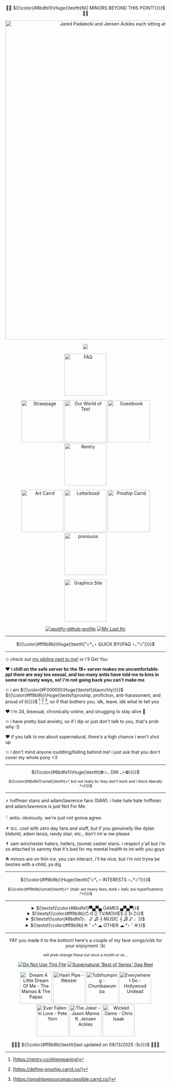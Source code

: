 <!--don't look at this it's a mess bc i'm too used to HTML and CSS </3-->
<p align="center">🌈🍖 ${{\color{#8bdfe1}\Huge{\texttt{NO MINORS BEYOND THIS POINT!}}}}$ 🍖🌈</p>

<div align="center">
  <a href="https://files.catbox.moe/3mqecu.jpg" target="_blank"><img width="1000" src="https://files.catbox.moe/ntpsn9.gif" alt="Jared Padalecki and Jensen Ackles each sitting at the end of the bed, Jared is rubbing Jensen's knee"></a>
</div> 

<!--psst, if you wanna use this, just copy paste this - ![](https://komarev.com/ghpvc/?username= YOUR USER e&color=ff63c1) - just replace "YOUR USER" with your username AND remove the spaces!  
you also need to have a blank line between the opening div and the counter :3c -->
<div align="center">

  ![](https://komarev.com/ghpvc/?username=MissSkunkye&color=ff9b9b)
</div>

<div align="center">
  <a href="https://rentry.co/skunkyfaq"><img width="132" src="https://files.catbox.moe/jtpifj.gif" alt="FAQ"></a>
  
  <a href="https://missskunkyver2.straw.page/" target="_blank"><img width="132" src="https://files.catbox.moe/j602wy.gif" alt="Strawpage"></a>
  <a href="https://ourworldoftext.com/missskunky" target="_blank"><img width="132" src="https://files.catbox.moe/6acbgf.gif" alt="Our World of Text"></a>
  <a href="https://users3.smartgb.com/g/g.php?a=s&amp;i=g36-36309-7f" target="_blank"><img width="132" src="https://files.catbox.moe/cfi3wz.gif" alt="Guestbook"></a>
  <a href="https://rentry.co/missskunky" target="_blank"><img width="132" src="https://files.catbox.moe/ak5liq.gif" alt="Rentry"></a>
 <br>
 <!-- replace below w <a href="https://missskunkyart.crd.co/" target="_blank"><img width="132" src="https://files.catbox.moe/t5g6zd.gif" alt="Art Carrd"></a> -->
  <a href="https://missskunkyart.crd.co/" target="_blank"><img width="132" src="https://files.catbox.moe/ujviwy.gif" alt="Art Carrd"></a>
  <a href="https://letterboxd.com/Skunk314/" target="_blank"><img width="132" src="https://files.catbox.moe/tr8akb.gif" alt="Letterboxd"></a>
  <a href="https://proshipresourcesaccessible.carrd.co/" target="_blank"><img width="132" src="https://files.catbox.moe/qsu37q.gif" alt="Proship Carrd"></a>
  <a href="https://en.pronouns.page/@missskunky" target="_blank"><img width="132" src="https://files.catbox.moe/di8mjn.gif" alt="pronouns"></a>
  
  <a href="https://missskunky-graphics.neocities.org/" target="_blank"><img width="132" src="https://files.catbox.moe/kv2t3n.gif" alt="Graphics Site"></a>
</div>

<!--for the spotify one, you need to go to https://github.com/kittinan/spotify-github-profile and follow the steps!
  
    for the last.fm one, you need to go to https://github.com/JeffreyCA/lastfm-recently-played-readme and do the same :3c-->
<div align="center">
  
  [![spotify-github-profile](https://spotify-github-profile.kittinanx.com/api/view?uid=12136013103&cover_image=true&theme=default&show_offline=true&background_color=886f94&interchange=true&bar_color=ffffff&bar_color_cover=true)](https://spotify-github-profile.kittinanx.com/api/view?uid=12136013103&redirect=true)
  [![My Last.fm](https://lastfm-recently-played.vercel.app/api?user=missskunky&count=7&show_user=always&header_style=compact_stats_only&bg_color=886f94&width=320)](https://www.last.fm/user/missskunky)
</div>

*******
<p align="center">${{\color{#ff9b9b}\Huge{\texttt{˚✩°｡⋆ QUICK BYI/FAQ ⋆｡°✩˚}}}}$</h2>

*******
  ✩ check out <a href="https://github.com/Michael-Afton1983">my sibling next to me!</a> or i'll Get You
 
  ♥ <strong>i chill on the safe server bc the 18+ server makes me uncomfortable. ppl there are way too sexual, and too many antis have told me to kms in some real nasty ways, so! i'm not going back you can't      make me</strong>
 
  ✩ i am ${{\color{#F00000}\Huge{\textsf{staunchly}}}}$ ${{\color{#ff9b9b}\Huge{\textsf{proship, profiction, anti-harassment, and proud of it}}}}$ [^1] [^2] [^3], so if that bothers you. idk, leave. idk what to   tell you
 
  ♥ i'm 24, bisexual, chronically online, and strugging to stay alive 🤙
 
  ✩ i have pretty bad anxiety, so if i dip or just don't talk to you, that's prob why :S
 
  ♥ if you talk to me about supernatural, there's a high chance i won't shut up

  ✩ i don't mind anyone cuddling/hiding behind me! i just ask that you don't cover my whole pony <3
*******

<p align="center">${{\color{#8bdfe1}\Huge{\texttt{✿⊹₊ DNI ₊⊹✿}}}}$ </p>
<p align="center"><sup> ${{\color{#8bdfe1}\small{\texttt{•*. but not really bc they don't work and i block liberally .*•}}}}$ </sup></p>

*******
  ⸙ hoffman stans and adam/lawrence fans (SAW). i hate hate hate hoffman and adam/lawrence is just Not For Me. 

  𓋼 antis. obviously. we're just not gonna agree.

  ⚘ tcc. cool with zero day fans and stuff, but if you genuinelly like dylan klebold, adam lanza, randy stair, etc., don't int w me please

  ↟ sam winchester haters, hellers, (some) castiel stans. i respect y'all but i'm so attached to sammy that it's bad for my mental health to int with you guys

  ☘︎ minors are on thin ice. you can interact, i'll be nice, but i'm not tryna be besties with a child, ya dig
*******
<p align="center">${{\color{#ff9b9b}\Huge{\texttt{˚✩°｡⋆ INTERESTS ⋆｡°✩˚}}}}$ </p>
<p align="center"><sup> ${{\color{#ff9b9b}\small{\texttt{•*. (italic are heavy likes, bold + italic are hyperfixations) .*•}}}}$ </sup></p>

*******
<div align="center">  
          <!--  GAMES  -->  
  <details>
    <summary>${\textsf{\color{#8bdfe1}▀▄▀▄ GAMES ▄▀▄▀}}$</summary>
    <table>
      <tr>
        <td><i>stardew valley</i></th>
        <td><i>pony town</i></th>
        <td><b><i>fnaf sb</b></i></td>
        <td>TCOAAL</td>
      </tr>
      <tr>
        <td>animal crossing</td>
        <td><i>powerwash sim</i></td>
        <td><b><i>roblox</i></b></td>
        <td>sonic</td>
      </tr>
      <tr>
        <td>minecraft</td>
        <td><b><i>portal</i></b></td>
        <td><i>mass effect</i></td>
        <td>subnautica</td>
      </tr>
      <tr>
        <td>skyrim</td>
        <td>outlast</td>
        <td><b><i>myhouse.wad</i></b></td>
        <td>mario kart</td>
      </tr>
    </table>
  </details>
          <!--  MOVIES  -->
  <details>
    <summary>${\textsf{\color{#ff9b9b}↻◁ || TV/MOVIES || ▷↺}}$</summary>
    <table>
      <tr>
        <td><b><i>MCU</i></b></td>
        <td><i>iasip</i></td>
        <td><b><i>SUPERNATURAL</i></b></td>
        <td><i>WKUK</i></td>
      </tr>
      <tr>
        <td><i>smiling friends</i></td>
        <td><b><i>monsters inc</i></b></td>
        <td><i>twin peaks</i></td>
        <td><i>american dad</i></td>
      </tr>
      <tr>
        <td>american horror story</td>
        <td>family guy</td>
        <td>spongebob</td>
        <td>tawog</td>
      </tr>
      <tr>
        <td><i>haunting of hill house</i></td>
        <td>SAW</td>
        <td>tadc</td>
        <td><i>flapjack</i></td>
      </tr>
    </table>
  </details>
          <!--  MUSIC  -->
  <details>
    <table>
      <summary>${\textsf{\color{#8bdfe1}♩ ♪ ♫ 𝄞 MUSIC 𝄞 ♫ ♪ ♩}}$</summary>
      <tr>
        <td><b><i>heathers</i></b></td>
        <td><i>ride the cyclone</i></td>
        <td><i>cats</i></td>
        <td><b><i>cabaret</i></b></td>
      </tr>
      <tr>
        <td><i>chicago</i></td>
        <td>fall out boy</td>
        <td>green day</td>
        <td>three days grace</td>
      </tr>
      <tr>
        <td>panic at the disco</td>
        <td>blink-182</td>
        <td>hollywood undead</td>
        <td>chappell roan</td>
      </tr>
      <tr>
        <td><i>my chemical romance</i></td>
        <td>kesha</td>
        <td>joji</td>
        <td>symmetry icon ;)</td>
      </tr>
    </table>
  </details>
          <!--  OTHER  -->
  <details>
    <summary>${\textsf{\color{#ff9b9b}☀︎ ﾟ⋆°·☁︎ OTHER ☁︎·°⋆ ﾟ☀︎}}$</summary>
    <table>
      <tr>
        <td><i>creepcast/wendigoon/papa meat!</i></td>
        <td><i>markiplier</i></td>
        <td>jeremiah 985</td>
        <td>car crash videos</td>
      </tr>
      <tr>
        <td>creepypasta</td>
        <td><i>police bodycam vids</i></td>
        <td>furries</td>
        <td>horror</td>
      </tr>
      <tr>
        <td><i>astralspiff</i></td>
        <td>tapirs</td>
        <td>gene from the beatles</td>
        <td>sammy</td>
      </tr>
      <tr>
        <td><b><i>wincest</i></b></td>
        <td><i>tumblr</i></td>
        <td><b><i>RDJ</i></b></td>
        <td><b><i>JARED PADALECKI</i></b></td>
      </tr>
    </table>
  </details>
</div>

*******
<div align="center">
  <p>YAY you made it to the bottom! here's a couple of my fave songs/vids for your enjoyment :3c</p>
  <sup>will prob change these out once a month or so...</sup>

  <a href="https://www.youtube.com/watch?v=EbxoDbcoZs4&amp;t=5090s" title="Do Not Use This File"><img src="https://files.catbox.moe/4bxdae.png" alt="Do Not Use This File"></a>
  <a href="https://www.youtube.com/watch?v=MMdXZV41jM0" title="Supernatural 'Best of Series' Gag Reel"><img src="https://files.catbox.moe/19hk80.png" alt="Supernatural 'Best of Series' Gag Reel"></a>

<!--
  <a href="https://youtu.be/KBzaZXbhIzc?si=MbiABOvI2JQu1V1B" title="Jackie's Box - Otamatone Cover"><img src="https://files.catbox.moe/mmcfgi.png" alt="Jackie's Box - Otamatone Cover"></a>
  <a href="https://youtu.be/9wJI0JaFXps?si=4skbttu9VxCgFP-Z" title="Trying To Find My Worst Fears (feat. Wendigoon)"><img src="https://files.catbox.moe/lsmoc1.png" alt="Trying To Find My Worst Fears (feat. Wendigoon)"></a>
  <a href="https://youtu.be/ESOyXKytHr4?si=oeewU7HBN15gZCaU" title="FF Debates 2011: Elijah Wood Challenges Dominic Monaghan"><img src="https://files.catbox.moe/f05v0o.png" alt="FF Debates 2011: Elijah Wood Challenges Dominic Monaghan"></a>
  <a href="https://youtu.be/ESOyXKytHr4?si=oeewU7HBN15gZCaU" title="buddy holly bitcrushed nightcore"><img src="https://files.catbox.moe/7767nr.png" alt="buddy holly bitcrushed nightcore"></a>
  <a href="https://youtu.be/m--6ifZXy5k?si=MWL1qRvlxw7srsXv" title="THE VIDEO ENDS WHEN I SOIL MYSELF"><img src="https://files.catbox.moe/0ajaga.png" alt="THE VIDEO ENDS WHEN I SOIL MYSELF"></a>
  <a href="https://youtu.be/ME4-lQOa88U?si=LK91-ozuxIIKbdUj" title="Evil"><img src="https://files.catbox.moe/zqlnkv.png" alt="Evil"></a>
  <a href="https://www.youtube.com/watch?v=QxJZ7giOefs" title="No One Can Find This "Creepy Dinosaur" Game..."><img src="https://files.catbox.moe/v8x5rd.png" alt="No One Can Find This "Creepy Dinosaur" Game..."></a>
  <a href="https://www.youtube.com/watch?v=jJfgHa49GX0" title="Defunctland: The History of the Worst SeaWorld Ride, Submarine Quest"><img src="https://files.catbox.moe/kcr5kn.png" alt="Defunctland: The History of the Worst SeaWorld Ride, Submarine Quest"></a>
  <a href="https://youtu.be/uk_3q6XAH1Q?si=x0w49GbVYDzWPv8o" title="Cemetary Drive (Sigma Wolf Version) | My Chemical Romance Karaoke"><img src="https://files.catbox.moe/j58ace.png" alt="Cemetary Drive (Sigma Wolf Version) | My Chemical Romance Karaoke"></a>
  <a href="https://youtu.be/iWG3KZSzqUY?si=3ySzXI14tgkdb8V5" title="squirrel stapler"><img src="https://files.catbox.moe/tldi9t.png" alt="squirrel stapler"></a>
  <a href="https://youtu.be/sdDpoQFre18?si=-hzkcFrXhhwdpbPp" title="Vinesauce Joel Animated - The Amogus Incident"><img src="https://files.catbox.moe/tw74rr.png" alt="Vinesauce Joel Animated - The Amogus Incident"></a>
  <a href="https://www.youtube.com/watch?v=YfBVNpiTKJ8" title="Shut the Hell Up Ringo"><img src="https://files.catbox.moe/kai84n.png" alt="Shut the Hell Up Ringo"></a>
  <a href="https://www.youtube.com/watch?v=5Bn6_izrPPw" title=" The Little Mermaid - Under the Sea Adventure: A Virtual Ride Inspired by Disney Imagineers "><img src="https://files.catbox.moe/o1xg0h.png" alt=" The Little Mermaid - Under the Sea Adventure: A Virtual Ride Inspired by Disney Imagineers "></a>
  <a href="https://www.youtube.com/watch?v=bZTQTsswQWg" title="[Vinesauce] Vinny - WHY DID HE SAY THAT"><img src="https://files.catbox.moe/ddp4xp.png" alt="[Vinesauce] Vinny - WHY DID HE SAY THAT"></a>
  <a href="" title=""><img src="" alt=""></a>
-->

  <a href="https://www.youtube.com/watch?v=v8I5vDewcZo&list=RDv8I5vDewcZo&start_radio=1" title="Dream A Little Dream Of Me - The Mamas & The Papas"><img width="100" src="https://files.catbox.moe/wtwhoa.png" alt="Dream A Little Dream Of Me - The Mamas & The Papas"></a>
  <a href="https://www.youtube.com/watch?v=fg_68MBzpzQ" title="Hash Pipe - Weezer"><img width="100" src="https://files.catbox.moe/m2sufl.png" alt="Hash Pipe - Weezer"></a>
  <a href="https://www.youtube.com/watch?v=yW5oTzftgjY&list=RDyW5oTzftgjY&start_radio=1" title="Tubthumping - Chumbawumba"><img width="100" src="https://files.catbox.moe/5eqwm4.png" alt="Tubthumping - Chumbawumba"></a>
  <a href="https://www.youtube.com/watch?v=7EotPOafJ3A&list=RD7EotPOafJ3A&start_radio=1" title="Everywhere I Go - Hollywood Undead"><img width="100" src="https://files.catbox.moe/zil3sz.png" alt="Everywhere I Go - Hollywood Undead"></a>
  <a href="https://youtu.be/c9EkjTk6EdA?si=yoMEzw6UoEN6OgSo" title="Ever Fallen In Love - Pete Yorn"><img width="100" src="https://files.catbox.moe/2fx2j7.png" alt="Ever Fallen In Love - Pete Yorn"></a>
  <a href="https://www.youtube.com/watch?v=1g552MIDLzA" title="The Joker - Jason Manns ft. Jensen Ackles"><img width="100" src="https://files.catbox.moe/pb9qv8.png" alt="The Joker - Jason Manns ft. Jensen Ackles"></a>
  <a href="https://www.youtube.com/watch?v=oadhHk2xs6c" title="Wicked Game - Chris Isaak"><img width="100" src="https://files.catbox.moe/xjv2t0.png" alt="Wicked Game - Chris Isaak"></a>
  
<!--
  <a href="https://www.youtube.com/watch?v=pJpyQohQ3RI" title="Bombshell Blonde - Owl City"><img width="100" src="https://files.catbox.moe/woogps.png" alt="Bombshell Blonde - Owl City"></a>
  <a href="https://www.youtube.com/watch?v=5EeTkF-SLxE" title="Temporary Secretary (2011 Remaster)"><img width="100" src="https://files.catbox.moe/qldb0l.png" alt="Temporary Secretary (2011 Remaster)"></a>
  <a href="https://www.youtube.com/watch?v=MPUCEz-RCg0" title="ChuChu Lovely MuniMuni MuraMura PrinPrin Boron Nururu ReroRero"><img width="100" src="https://files.catbox.moe/8d1edh.png" alt="ChuChu Lovely   MuniMuni MuraMura PrinPrin Boron Nururu ReroRero"></a>
  <a href="https://www.youtube.com/watch?v=PSoOFn3wQV4" title="The Bangles - Eternal Flame (Official Video)"><img width="100" src="https://files.catbox.moe/ck8m5g.png" alt="The Bangles - Eternal Flame (Official Video)"></a>
  <a href="https://www.youtube.com/watch?v=Gw0YeT0nJ3A" title="Rilo Kiley - Portions For Foxes (Official Video)"><img width="100" src="https://files.catbox.moe/19c5pp.png" alt="Rilo Kiley - Portions For Foxes (Official Video)"></a>
  <a href="https://www.youtube.com/watch?v=_DboMAghWcA" title="Rise Against - Hero Of War (Official Video)"><img width="100" src="https://files.catbox.moe/s1x3as.png" alt="Rise Against - Hero Of War (Official Video)"></a>
  <a href="https://www.youtube.com/watch?v=ofwFr8o8p0Y" title="Brown Eyed Girls 'Abracadabra'"><img width="100" src="https://files.catbox.moe/qt6ies.png" alt="Brown Eyed Girls 'Abracadabra'"></a>
  <a href="" title=""><img width="100" src="" alt=""></a>
-->
  🤍🦨🖤 ${{\color{#ff9b9b}\texttt{last updated on 09/13/2025 :3c}}}$ 🖤🦨🤍
</div>

[^1]:[https://rentry.co/shipmeaning]
[^2]:[https://define-proship.carrd.co/]
[^3]:[https://proshipresourcesaccessible.carrd.co/]

<!--
shhhhh secret sam winchester
░░░░  ░░  ░░  ░░░░  ░░░░░░░░░░░░░░  ░░  ░░  ░░  ░░            ░░      ░░  ░░    ░░░░    ▒▒░░▒▒                ░░  ░░░░  ░░░░░░░░    ░░  ░░░░░░░░░░░░░░░░░░░░  ░░
  ░░░░  ░░  ░░░░░░░░░░  ░░  ░░    ░░  ░░      ░░░░    ░░  ░░  ░░  ░░░░░░      ░░  ░░░░  ░░░░░░            ░░░░    ░░  ░░░░░░░░░░░░░░  ░░░░░░░░░░░░░░  ░░░░░░░░░░
  ░░  ░░░░░░  ░░      ░░░░  ░░  ░░  ░░  ░░  ░░  ░░    ░░        ░░      ░░░░          ░░  ░░░░              ░░░░░░  ░░      ░░░░░░  ░░  ░░░░░░░░░░░░░░░░  ░░  ░░
░░  ░░    ░░    ░░  ░░    ░░  ░░              ░░                  ░░░░  ░░░░░░        ░░  ░░░░░░              ░░░░░░░░    ░░░░  ░░░░░░░░░░░░░░░░░░░░░░░░░░░░░░  
  ░░  ░░      ░░  ░░    ░░        ░░  ░░  ░░                    ░░  ░░▒▒░░  ░░          ░░  ░░          ░░  ░░░░░░░░░░░░░░  ░░  ░░  ░░░░░░░░░░░░░░░░░░░░  ░░░░░░
      ░░    ░░        ░░  ░░░░  ░░  ░░  ░░                ░░  ░░░░░░  ░░░░░░░░                      ░░░░    ░░░░░░░░░░    ░░  ░░░░░░░░  ░░░░░░░░░░░░░░░░░░░░  ░░
░░  ░░  ░░      ░░  ░░  ░░    ░░              ░░          ░░  ░░  ░░    ░░                  ░░              ░░░░  ░░░░░░    ░░  ░░░░░░░░  ░░░░░░░░░░░░░░  ░░░░░░
░░░░  ░░░░░░  ░░  ░░  ░░    ░░    ░░  ░░  ░░                ░░        ░░              ░░      ░░    ░░              ░░▒▒      ░░░░  ░░  ░░░░░░░░░░░░░░░░░░  ░░  
░░░░░░  ░░░░░░░░░░  ░░░░░░░░        ░░░░░░  ░░          ░░▒▒░░▒▒▒▒░░░░░░        ░░      ░░░░░░░░                ░░      ░░      ░░  ░░░░  ░░░░░░░░░░░░░░░░░░░░░░
░░░░░░░░░░░░░░░░░░░░░░░░░░░░░░░░  ░░    ░░  ░░        ░░▒▒▒▒▒▒▒▒▒▒▒▒▒▒░░░░░░░░░░░░░░░░░░░░░░░░░░░░            ░░░░░░░░░░  ░░  ░░    ░░░░░░  ░░░░░░░░░░░░  ░░░░  
░░░░░░░░░░░░░░░░░░░░░░░░░░  ░░      ░░░░  ░░        ░░▒▒▒▒▒▒▒▒▒▒▒▒▒▒▓▓▓▓▒▒▒▒░░░░░░░░░░░░▒▒░░▒▒▒▒░░░░░░░░░░░░      ░░░░    ░░      ░░    ░░  ░░░░░░░░░░░░░░░░░░░░
░░░░░░░░░░░░░░░░░░░░░░░░░░░░    ░░░░░░  ░░        ░░▒▒▒▒▒▒▒▒▓▓▒▒▓▓▓▓▓▓▒▒▓▓▒▒▒▒▓▓▒▒▒▒▓▓▒▒▓▓▓▓▒▒▒▒▒▒▒▒▒▒░░░░  ░░  ░░  ░░        ░░    ░░  ░░░░  ░░░░░░░░░░░░░░░░░░
░░░░░░░░░░░░░░░░░░░░░░░░  ░░      ░░░░░░░░        ░░▒▒▒▒▒▒▓▓▓▓▓▓▓▓▓▓▓▓▓▓▓▓▓▓▒▒▓▓▒▒▓▓▓▓▓▓▓▓▓▓▓▓▓▓▒▒▒▒▒▒▒▒░░░░░░░░    ░░            ░░  ░░    ░░░░░░░░░░░░░░  ░░  
░░░░░░░░░░░░░░░░░░░░░░          ░░░░  ░░  ░░    ░░▒▒▒▒▒▒▓▓▓▓▓▓▒▒▒▒▓▓▒▒▓▓▓▓▒▒▓▓▒▒▒▒▓▓▒▒▓▓▓▓▓▓▓▓▒▒▓▓▒▒▒▒▒▒▒▒░░░░░░                ░░░░░░      ░░  ░░░░░░░░  ░░  ░░
░░░░░░░░░░░░░░░░░░░░░░░░          ░░  ░░  ░░    ░░▒▒▒▒▓▓▓▓▒▒▓▓▓▓▓▓▓▓▓▓▓▓▓▓▓▓▒▒▓▓▒▒▒▒▒▒▒▒▓▓▒▒▓▓▒▒▓▓▒▒▒▒▒▒▒▒░░░░░░░░                          ░░  ░░░░░░░░░░  ░░░░
░░░░░░░░░░░░░░░░░░░░░░          ░░  ░░    ░░    ▒▒▒▒▓▓▒▒▓▓▓▓▒▒▓▓▒▒▒▒▒▒▒▒▒▒▓▓▒▒▓▓▓▓▓▓▓▓▓▓▓▓▓▓▓▓▒▒▓▓▒▒▒▒▒▒▒▒▒▒░░░░░░                ░░░░░░      ░░░░░░░░░░░░░░░░░░
░░░░░░░░░░░░░░░░░░░░          ░░    ░░    ▒▒    ▒▒▒▒▓▓▒▒▓▓▓▓▓▓▓▓▓▓▓▓▓▓▓▓▓▓▓▓▒▒▒▒▒▒▒▒▒▒▒▒▒▒▒▒▓▓▒▒▓▓▒▒▒▒▒▒▒▒░░▒▒░░░░░░░░              ░░            ░░░░░░░░  ░░  
░░░░░░░░░░░░░░░░░░░░                ░░  ░░▒▒  ░░▒▒▒▒▓▓▓▓▒▒▓▓▒▒▓▓▒▒▒▒▒▒▒▒▒▒▓▓▓▓▓▓▓▓▓▓▓▓▒▒▒▒▒▒▒▒▒▒▒▒▒▒▒▒▒▒▒▒▒▒░░░░░░░░                ░░░░        ░░░░░░░░░░░░░░░░
░░░░░░░░░░░░░░░░░░                    ░░░░░░  ░░▒▒▒▒▒▒▒▒▓▓▒▒▓▓▓▓▓▓▓▓▓▓▓▓▒▒▒▒▒▒▒▒▒▒▒▒▒▒▒▒▒▒▒▒▒▒▒▒▒▒▒▒▒▒▒▒▒▒▒▒▒▒▒▒░░░░░░              ░░░░░░        ░░░░░░░░  ░░░░
░░░░░░░░░░░░░░░░░░        ░░      ░░  ░░░░░░░░░░▒▒▓▓▒▒▓▓▓▓▓▓▒▒▓▓▓▓▒▒▓▓▒▒▓▓▓▓▓▓▓▓▒▒▓▓▒▒▒▒▒▒▒▒▒▒▒▒▒▒▒▒▒▒▒▒▒▒▒▒▒▒░░░░░░░░              ░░  ░░        ░░░░░░░░░░░░  
░░░░░░░░░░░░░░░░░░        ░░      ░░  ░░░░░░░░▒▒▒▒▒▒▓▓▒▒▓▓▒▒▓▓▒▒▒▒▒▒▒▒▓▓▓▓▓▓▒▒▓▓▓▓▒▒▓▓▒▒▒▒▒▒▓▓▒▒▓▓▒▒▓▓▒▒▒▒▒▒▒▒▒▒░░░░░░░░              ░░░░        ░░░░░░░░░░  ░░
░░░░░░░░░░░░░░░░░░      ░░            ░░░░░░░░▒▒▓▓▓▓▓▓▓▓▓▓▓▓▓▓▓▓▓▓▓▓▓▓▓▓▓▓▒▒▓▓▒▒▒▒▓▓▓▓▒▒▓▓▓▓▒▒▓▓▒▒▒▒▒▒▒▒▒▒▒▒▒▒░░▒▒░░░░░░                ░░        ░░░░░░░░░░░░  
░░░░░░░░░░░░░░░░░░      ░░░░    ░░  ▒▒░░░░░░░░▒▒▒▒▓▓▓▓▓▓▓▓▓▓▓▓▓▓▓▓▓▓▓▓▓▓▓▓▓▓▓▓▒▒▓▓▓▓▓▓▓▓▓▓▓▓▓▓▒▒▓▓▓▓▓▓▒▒▒▒▒▒▒▒▒▒░░░░░░░░░░              ░░░░      ░░░░░░░░░░░░░░
░░░░░░░░░░░░░░░░        ░░            ░░  ░░░░░░▒▒░░▓▓▓▓▓▓▓▓▓▓▓▓▒▒▓▓▒▒▓▓▓▓▓▓▓▓▓▓▓▓▓▓▓▓▓▓▓▓▓▓▓▓▓▓▓▓▒▒▒▒▓▓▒▒▒▒▒▒▒▒▒▒░░░░░░                ░░        ░░░░░░░░░░  ░░
░░░░░░░░░░░░░░░░░░      ░░    ░░  ░░░░    ░░▒▒▒▒▒▒░░░░░░░░░░░░░░▒▒▒▒▓▓▓▓▓▓▓▓▓▓▓▓▓▓▓▓▓▓▓▓▓▓▓▓▓▓▓▓▓▓▓▓▓▓▓▓▒▒▒▒▒▒▒▒▒▒▒▒░░░░░░                          ░░░░░░░░░░
░░░░░░░░░░░░░░░░░░                ░░░░    ▒▒▓▓▓▓▓▓▓▓▒▒▒▒░░░░▒▒▒▒▒▒▒▒▒▒▓▓▓▓▓▓▓▓▓▓▓▓▓▓▓▓▓▓▓▓▓▓▓▓▓▓▓▓▓▓▓▓▒▒▓▓▒▒▒▒▒▒░░░░░░░░                            ░░░░░░░░░░░░
░░░░░░░░░░░░░░░░░░                  ░░░░░░▓▓▓▓▓▓▓▓▓▓▓▓▓▓▒▒▒▒▒▒▒▒▒▒▒▒▓▓▓▓▓▓▓▓▓▓▓▓▓▓▒▒▒▒░░▒▒▒▒▒▒▒▒▒▒▒▒▒▒▒▒▒▒▒▒▒▒░░▒▒▒▒░░░░                  ░░      ░░░░░░░░░░░░░░
░░░░░░░░░░░░░░░░░░              ░░░░  ░░░░▓▓▒▒▓▓▒▒▒▒▓▓▒▒▓▓▒▒▓▓▓▓▒▒▓▓▓▓▓▓▓▓▓▓▓▓▓▓▒▒▒▒▒▒░░░░░░░░░░░░░░░░▒▒▒▒▒▒▒▒▒▒▒▒░░░░░░                  ░░        ░░░░░░░░░░
░░░░░░░░░░░░░░░░░░                  ░░░░▒▒▒▒▒▒▒▒▒▒▒▒▒▒▒▒▒▒▒▒▒▒▒▒▓▓▒▒▓▓▓▓▓▓▓▓▓▓▒▒▒▒▒▒▒▒░░░░      ░░░░░░░░░░▒▒▒▒▒▒▒▒▒▒▒▒░░                  ░░        ░░░░░░░░░░░░
░░░░░░░░░░░░░░░░░░            ░░  ░░░░░░▒▒▒▒░░▒▒▒▒▒▒▒▒░░░░▒▒▒▒▒▒▒▒▓▓▓▓▓▓▒▒▒▒▒▒▒▒▒▒▒▒░░░░░░░░░░  ░░▒▒░░▒▒░░▒▒░░░░▒▒▒▒░░░░                  ░░        ░░░░░░░░░░░░
░░░░░░░░░░░░░░░░░░                ░░░░░░░░▒▒▒▒░░░░░░    ░░░░▒▒▒▒▒▒▒▒▓▓▓▓▓▓▒▒▒▒▒▒▒▒░░░░░░░░▒▒░░░░░░░░░░░░▒▒▒▒▒▒▒▒▒▒▒▒░░░░                            ░░░░░░░░░░░░
░░░░░░░░░░░░░░░░░░              ░░░░▒▒░░░░░░░░░░▓▓  ██  ░░░░░░▒▒▒▒▒▒▓▓▓▓▓▓▒▒▒▒░░░░░░░░░░░░░░  ░░░░░░░░░░▒▒░░▒▒▒▒░░▒▒░░░░                            ░░░░░░░░░░░░
░░░░░░░░░░░░░░░░░░          ░░  ░░▒▒▒▒░░▒▒▒▒▒▒▒▒██  ░░░░░░▒▒░░▒▒▒▒▒▒▓▓▓▓▓▓▒▒░░░░░░░░░░░░  ▒▒░░░░░░░░░░░░░░░░░░░░▒▒▒▒▒▒░░                              ░░░░░░░░░░
░░░░░░░░░░░░░░░░░░            ░░░░▒▒▒▒░░▒▒▓▓▒▒▒▒▒▒▓▓▒▒░░▒▒▒▒▒▒▓▓▓▓▓▓▓▓▓▓▓▓▒▒▒▒░░░░░░░░░░░░▒▒  ▓▓    ░░░░░░░░░░░░░░▒▒░░░░░░                            ░░░░░░░░░░
░░░░░░░░░░░░░░░░░░        ░░    ░░▒▒▒▒▒▒▓▓▓▓▓▓▒▒▓▓▒▒▓▓▒▒▒▒▒▒▒▒▓▓▓▓▓▓▓▓▓▓▓▓▓▓▒▒░░░░░░░░  ▓▓▓▓░░  ░░  ░░  ░░░░░░░░░░▒▒▒▒░░░░                            ░░░░░░░░░░
░░░░░░░░░░░░░░░░░░          ░░  ▒▒▒▒░░▓▓▓▓▒▒▓▓▓▓▓▓▓▓▓▓▒▒▓▓▓▓▓▓▓▓▓▓▓▓▓▓▓▓▓▓▓▓▒▒▒▒░░░░▒▒▒▒▒▒▓▓░░░░  ▒▒░░  ░░░░░░░░▒▒▒▒░░▒▒░░              ░░            ░░░░░░░░░░
░░░░░░░░░░░░░░░░░░  ░░    ░░  ░░▒▒▒▒▒▒▓▓▓▓▓▓▓▓▒▒▓▓▓▓▓▓▓▓▓▓▓▓▓▓▓▓▓▓▓▓▓▓▓▓▒▒▒▒▒▒▒▒▒▒▒▒▒▒▒▒▒▒▒▒▒▒▒▒▒▒▒▒  ░░  ░░░░░░▒▒▒▒▒▒░░                              ░░░░░░░░
░░░░░░░░░░░░░░░░░░░░░░        ░░░░▒▒▓▓▓▓▓▓▓▓▓▓▓▓▓▓▓▓▓▓▓▓▓▓▓▓▓▓▓▓▓▓▓▓▓▓▓▓▓▓▒▒▒▒▒▒▒▒▒▒▒▒▒▒▒▒▒▒▒▒▒▒▒▒▒▒░░▒▒▒▒▒▒▒▒▒▒▒▒▒▒▒▒░░░░░░                            ░░░░░░░░
░░░░░░░░░░░░░░░░░░░░░░░░▒▒░░  ░░░░▒▒▒▒▓▓▓▓▓▓▓▓▓▓▓▓▓▓▓▓▓▓▓▓▓▓▓▓▓▓▓▓▓▓▓▓▓▓▓▓▒▒▒▒▒▒▒▒▒▒▒▒▓▓▓▓▓▓▓▓▓▓▒▒▒▒▒▒▒▒▒▒▒▒▒▒▒▒▒▒▒▒▒▒▒▒░░                              ░░░░░░░░
░░░░░░░░░░░░░░░░░░░░░░  ▒▒░░░░░░░░▓▓▓▓▓▓▓▓▓▓▓▓▓▓▓▓▓▓▓▓▓▓▓▓▓▓▓▓▓▓▓▓▓▓▓▓▓▓▓▓▒▒▒▒▒▒▒▒▒▒▓▓▓▓▓▓▒▒▓▓▒▒▓▓▓▓▒▒▓▓▒▒▓▓▓▓▓▓▒▒▒▒▒▒▒▒░░░░                            ░░░░░░  
░░░░░░░░░░░░░░░░░░░░░░  ▒▒░░░░░░▒▒▒▒▓▓▓▓▓▓▓▓▓▓▓▓▓▓▓▓▓▓▓▓▓▓▓▓▓▓▓▓▓▓▓▓▓▓▓▓▓▓▓▓▒▒▒▒▒▒▒▒▒▒▓▓▓▓▓▓▓▓▓▓▒▒▓▓▓▓▓▓▓▓▓▓▓▓▓▓▒▒▒▒▒▒▒▒░░░░                            ░░░░░░  
░░░░░░░░░░░░░░░░░░░░░░  ▒▒▒▒  ░░▒▒▒▒▓▓▓▓▓▓▓▓▓▓▓▓▓▓▓▓▓▓▓▓▓▓▓▓▓▓▓▓▓▓▓▓▓▓▓▓▓▓▓▓▒▒▒▒▒▒▒▒▓▓▓▓▓▓▓▓▓▓▓▓▓▓▓▓▓▓▓▓▓▓▓▓▓▓▓▓▒▒▒▒▒▒▒▒▒▒░░                            ░░░░░░░░
░░░░░░░░░░░░  ░░░░      ░░▓▓░░░░▒▒▒▒▒▒▓▓▒▒▓▓▓▓▓▓▓▓▓▓▓▓▓▓▓▓▓▓▓▓▒▒▓▓▓▓▓▓▓▓▒▒▓▓▓▓▒▒▒▒▒▒▒▒▒▒▓▓▓▓▓▓▓▓▓▓▓▓▒▒▓▓▒▒▓▓▓▓▒▒▒▒▒▒▒▒▒▒░░░░                          ░░  ░░░░░░
░░░░░░░░░░                ▓▓░░░░▒▒▒▒▓▓▓▓▒▒▓▓▒▒▓▓▓▓▓▓▓▓▓▓▓▓▓▓▒▒▒▒▒▒▒▒▒▒░░▒▒▒▒▓▓▒▒▒▒▒▒▒▒▒▒▓▓▓▓▓▓▓▓▒▒▓▓▒▒▒▒▓▓▒▒▒▒▒▒▒▒▒▒░░▒▒▒▒                        ░░  ░░  ░░    
░░░░░░░░░░                ▓▓▒▒░░▒▒▒▒▒▒▓▓▓▓▓▓▓▓▓▓▓▓▓▓▓▓▓▓▓▓▒▒░░  ░░▒▒▒▒░░  ░░▒▒▒▒▒▒░░▒▒▒▒▒▒▓▓▓▓▓▓▓▓▒▒▓▓▒▒▒▒▒▒▒▒▒▒▒▒▒▒▒▒▒▒▒▒                          ░░  ░░░░░░  
░░░░░░░░░░░░░░░░          ▒▒▓▓░░▒▒▒▒▓▓▒▒▓▓▒▒▓▓▓▓▓▓▓▓▓▓▓▓▓▓▒▒░░▒▒▓▓▒▒░░░░    ░░░░▒▒░░░░▒▒▒▒▓▓▓▓▒▒▒▒▒▒▒▒▒▒▒▒▒▒▒▒▒▒▒▒▒▒░░▒▒░░                            ░░░░░░░░  
░░░░░░░░░░░░░░░░░░        ░░▒▒░░▒▒▒▒▒▒▓▓▒▒▓▓▓▓▓▓▓▓▓▓▓▓▓▓▓▓▒▒▒▒▓▓▓▓▓▓░░░░░░░░░░░░░░▒▒░░▒▒▒▒▓▓▒▒▓▓▒▒▓▓▒▒▒▒▒▒▒▒▒▒▒▒░░▒▒▒▒░░░░                            ░░  ░░  ░░
░░░░░░░░░░░░░░░░            ▒▒▒▒▒▒▒▒▓▓▒▒▓▓▓▓▓▓▓▓▓▓▓▓▓▓▓▓▒▒▓▓▒▒▓▓▓▓▒▒▒▒▒▒▒▒░░░░░░▒▒▒▒▒▒▒▒▒▒▒▒▓▓▒▒▓▓▒▒▒▒▒▒▒▒▒▒▒▒░░▒▒░░▒▒░░                              ░░░░░░  ░░
░░░░░░░░░░░░░░░░              ▒▒▒▒▒▒▒▒▒▒▒▒▓▓▓▓▓▓▓▓▓▓▓▓▓▓▓▓▓▓▓▓▒▒▓▓▒▒▒▒▓▓▒▒▒▒▒▒▒▒▓▓▓▓▓▓▒▒▓▓▓▓▒▒▒▒▒▒▒▒▒▒▒▒▒▒░░▒▒▒▒▒▒▒▒░░░░░░    ░░                    ░░░░  ░░    
░░░░░░░░░░░░░░                  ▒▒▓▓▒▒▓▓▒▒▓▓▓▓▓▓▒▒▓▓▒▒▒▒▒▒▒▒▓▓▓▓▒▒▒▒▒▒▓▓▒▒▒▒▒▒▓▓▓▓▓▓▓▓▓▓▓▓▓▓▒▒▓▓▒▒▒▒▒▒▒▒▒▒▒▒░░▒▒░░░░░░░░  ░░  ░░                  ░░░░░░░░      
░░░░░░░░░░░░░░                  ▒▒▒▒▒▒▒▒▒▒▒▒▓▓▒▒▓▓▓▓▓▓▓▓▓▓▓▓▓▓▓▓▓▓▒▒▒▒▓▓▒▒▒▒▒▒▓▓▒▒▓▓▓▓▓▓▓▓▒▒▓▓▒▒▒▒▒▒▒▒▒▒░░▒▒▒▒▒▒▒▒░░░░  ░░  ░░░░                ░░░░░░░░░░  ░░  
░░░░░░░░░░░░░░                  ▒▒▒▒▒▒▓▓▒▒▓▓▒▒▓▓▓▓▒▒▓▓▒▒▓▓▓▓▓▓▓▓▓▓▓▓▓▓▓▓▓▓▓▓▒▒▒▒▓▓▒▒▓▓▒▒▓▓▓▓▒▒▒▒▒▒▒▒▒▒▒▒▒▒░░░░░░░░░░░░  ░░░░▒▒░░              ░░░░░░░░░░░░      
░░░░░░░░░░░░░░                  ▒▒▒▒▒▒▒▒▒▒▒▒▓▓▒▒▒▒▒▒▒▒▒▒▒▒▒▒▒▒▒▒▒▒▒▒▒▒▒▒▒▒▒▒▒▒▓▓▒▒▒▒▒▒▒▒▒▒▓▓▒▒▒▒▒▒▒▒▒▒░░▒▒░░▒▒▒▒░░▒▒░░░░  ░░░░                ░░░░░░░░░░░░  ░░  
░░░░░░░░░░░░░░                  ▒▒▒▒▒▒▒▒▒▒▒▒▓▓▒▒▒▒▒▒▒▒░░▒▒▒▒░░░░░░░░░░░░░░░░▒▒▒▒▒▒▒▒▒▒▒▒▒▒▒▒▒▒▒▒▒▒░░░░▒▒░░▒▒░░▒▒▒▒░░▒▒░░                        ░░░░░░  ░░      
░░░░░░░░░░░░░░░░                ▒▒▒▒▒▒▒▒▒▒▒▒▒▒▓▓▓▓▒▒▓▓▓▓▒▒▒▒▒▒▒▒▒▒▒▒▒▒▒▒░░░░░░░░░░░░░░▒▒▒▒▒▒▒▒▒▒░░▒▒░░▒▒░░▒▒▒▒▒▒░░▒▒░░░░                    ░░    ░░░░░░░░░░░░  
░░░░░░░░░░░░░░░░░░░░  ░░        ▒▒▒▒▒▒▒▒▒▒▒▒▓▓▒▒▓▓▓▓▓▓▓▓▓▓▓▓▓▓▒▒▓▓▒▒▒▒▒▒▒▒▒▒▒▒░░░░░░░░▒▒▒▒▒▒▒▒▒▒░░▒▒░░▒▒░░░░▒▒░░▒▒░░▒▒                    ░░░░░░░░░░░░░░        
░░░░░░░░░░░░░░░░░░░░░░          ▒▒▒▒▒▒▒▒▒▒▒▒▒▒▒▒▓▓▓▓▒▒▓▓▓▓▓▓▒▒▓▓▒▒▓▓▓▓▒▒▓▓▒▒▒▒▓▓▒▒▒▒▒▒▒▒▒▒▒▒▒▒░░▒▒░░▒▒░░▒▒▒▒░░▒▒░░▒▒░░                      ░░░░░░░░░░░░░░  ░░  
░░░░░░░░░░░░░░░░░░░░░░      ░░  ░░▒▒▒▒▒▒▒▒▒▒▒▒▓▓▒▒▓▓▒▒▓▓▓▓▒▒▒▒▒▒▒▒▒▒▒▒▒▒▒▒▒▒▒▒▒▒▒▒▒▒▒▒▒▒▒▒▒▒░░▒▒░░░░░░▒▒░░░░▒▒░░▒▒░░░░                      ░░░░░░░░░░░░  ░░    
░░░░░░░░░░░░░░░░░░░░░░            ▒▒▒▒▒▒▒▒▒▒▒▒▒▒▓▓▒▒▓▓▒▒▓▓▓▓▒▒▒▒▒▒▒▒▒▒▒▒▒▒▒▒▒▒▒▒▒▒▒▒▒▒▒▒▒▒░░░░░░░░▒▒░░░░░░░░▒▒░░▒▒░░                      ░░░░░░░░░░░░░░░░      
░░░░░░░░░░░░░░░░░░░░░░            ▒▒▒▒▒▒▒▒▒▒▒▒▓▓▒▒▓▓▒▒▓▓▒▒▒▒▒▒▒▒▒▒▒▒▒▒▒▒▒▒▒▒▒▒▒▒▒▒▒▒▒▒▒▒░░▒▒░░▒▒░░░░░░▒▒░░░░░░░░░░░░                  ░░░░░░░░░░░░░░░░  ░░    
░░░░░░░░░░░░░░░░░░░░                ▒▒▒▒▒▒▒▒▒▒▒▒▓▓▒▒▓▓▓▓▓▓▓▓▓▓▓▓▓▓▒▒▒▒▓▓▒▒▒▒▒▒▒▒▒▒▒▒▒▒▒▒░░░░░░░░░░░░░░░░░░░░░░░░░░░░                      ░░░░░░░░░░░░░░░░  ░░  
░░░░░░░░░░░░░░░░░░░░            ░░░░  ▒▒▒▒▒▒▒▒▒▒▓▓▓▓▓▓▓▓▓▓▓▓▓▓▓▓▓▓▓▓▓▓▓▓▓▓▓▓▒▒▒▒▒▒▒▒░░▒▒░░▒▒░░░░░░░░░░░░░░░░░░░░░░░░                        ░░░░░░░░░░░░  ░░    
░░░░░░░░░░░░░░░░░░░░    ░░░░░░░░░░    ▒▒▒▒▒▒▒▒▓▓▒▒▒▒▒▒▓▓▒▒▓▓▓▓▓▓▓▓▓▓▓▓▓▓▓▓▓▓▓▓▒▒▒▒▒▒▒▒▒▒▒▒░░░░░░░░░░░░░░░░░░░░░░░░░░░░                  ░░  ░░░░░░░░░░░░░░░░    
░░░░░░░░░░░░░░░░░░░░░░░░░░░░░░░░░░    ▒▒▒▒▒▒▒▒▒▒▒▒▓▓▓▓▒▒▓▓▓▓▓▓▓▓▓▓▓▓▓▓▓▓▒▒▒▒▒▒▒▒▒▒▒▒▒▒░░▒▒░░▒▒░░░░░░░░░░░░░░░░░░░░▒▒░░                  ░░  ░░░░░░░░░░░░  ░░    
░░░░░░░░░░░░░░░░░░░░░░░░░░░░░░░░      ▒▒▒▒▒▒▒▒▒▒▒▒▒▒▒▒▓▓▓▓▓▓▓▓▒▒▓▓▓▓▒▒▓▓▓▓▓▓▒▒▒▒▒▒▒▒▒▒▒▒░░░░░░░░░░░░░░░░░░░░░░░░░░░░░░            ░░  ░░░░░░░░░░░░░░░░░░░░░░    
░░░░░░░░░░░░░░░░░░░░░░░░░░░░░░        ▒▒▒▒▒▒▒▒░░▒▒▒▒▒▒▒▒▒▒▒▒▒▒▒▒▓▓▒▒▓▓▒▒▒▒▒▒▒▒▒▒░░▒▒░░░░░░░░▒▒░░░░░░░░░░    ░░░░▒▒░░░░          ░░░░░░░░  ░░░░░░░░░░░░░░      ░░
░░░░░░░░░░░░░░░░░░░░░░░░░░░░░░        ▒▒▒▒▒▒▒▒░░▒▒▒▒▒▒▒▒▒▒▒▒▒▒▒▒▒▒▒▒▒▒▒▒▒▒▒▒░░░░░░░░░░░░░░░░░░░░░░░░      ░░░░▒▒░░▒▒░░          ░░░░░░▒▒  ░░░░░░░░░░░░░░░░░░░░  
░░░░░░░░░░░░░░░░░░░░░░░░░░░░          ▒▒▒▒▒▒▒▒▒▒▒▒░░▒▒▒▒▒▒▒▒▒▒▒▒▒▒▒▒▒▒░░░░░░░░░░░░░░░░░░░░░░░░        ░░░░░░░░▒▒░░░░░░░░        ░░░░░░▒▒░░  ░░░░░░░░░░░░        
░░░░░░░░░░░░░░░░░░░░░░░░░░░░          ▒▒▒▒▒▒▒▒▒▒▒▒▒▒░░░░░░░░░░░░▒▒░░▒▒░░░░░░░░░░░░  ░░  ░░    ░░  ░░  ░░░░░░░░░░░░▒▒░░          ░░▒▒░░░░▒▒▒▒  ░░░░░░░░░░  ░░    
░░░░░░░░░░░░░░░░░░░░░░░░░░        ░░  ░░▒▒▒▒▒▒▒▒▒▒▒▒▒▒▒▒░░░░░░░░░░░░░░░░░░  ░░  ░░  ░░░░    ░░      ░░░░░░░░░░▒▒░░▒▒░░            ░░▒▒░░░░▒▒▒▒░░░░░░░░░░  ░░    
░░░░░░░░░░░░░░░░░░░░░░░░░░        ░░  ░░▒▒▒▒▒▒▒▒▒▒▒▒▒▒▒▒▒▒▒▒▒▒░░░░  ░░  ░░  ░░░░            ░░  ░░░░░░░░░░░░░░░░░░░░▒▒            ░░▒▒▒▒░░▒▒▒▒▒▒░░░░░░░░░░  ░░  
░░░░░░░░░░░░░░░░░░░░░░░░        ░░      ▒▒▒▒▒▒▒▒▒▒▒▒▒▒▒▒▒▒▒▒▒▒░░░░░░            ░░  ░░░░░░░░  ░░░░░░░░░░░░░░░░▒▒░░▒▒░░              ░░▒▒▒▒▒▒▒▒▒▒▓▓  ░░    ░░    
░░░░░░░░░░░░░░░░░░░░░░░░        ░░      ▒▒▒▒▒▒▒▒▒▒▒▒▒▒▒▒▒▒▒▒▒▒▒▒▒▒▒▒░░░░░░░░  ░░░░  ░░    ░░  ░░  ░░░░░░░░░░░░░░▒▒░░░░              ░░▒▒▒▒▒▒▒▒▒▒▒▒▒▒  ░░        
░░░░░░░░░░░░░░░░░░░░░░          ░░      ▒▒▒▒▒▒▒▒▒▒▒▒▒▒▒▒▒▒▒▒▒▒▒▒▒▒░░▒▒░░░░░░░░░░░░░░  ░░░░░░░░░░░░░░░░░░░░░░░░▒▒░░░░░░  ░░░░          ▒▒▒▒░░▒▒▒▒▒▒▒▒▒▒▒▒▒▒░░    
░░░░░░░░░░░░░░░░░░░░░░        ░░░░      ░░▒▒▒▒▒▒▒▒▒▒▒▒▒▒▒▒▒▒▒▒▒▒▒▒▒▒▒▒░░░░░░░░░░  ░░░░    ░░░░░░░░░░░░░░░░░░░░░░▒▒░░░░                ░░▒▒▒▒▒▒░░▒▒▒▒▒▒▒▒▒▒▒▒▒▒▒▒
░░░░░░░░░░░░░░░░░░░░          ░░░░      ░░▒▒▒▒▒▒▒▒▒▒▒▒▒▒▒▒▒▒▒▒▒▒▒▒▒▒▒▒░░▒▒░░░░░░░░░░░░  ░░░░  ░░░░░░░░░░░░░░░░░░░░░░    ░░░░            ▒▒▒▒▒▒▒▒▒▒▒▒▒▒▒▒▒▒▒▒▒▒▒▒
░░░░░░░░░░░░░░░░▒▒░░          ░░          ▒▒▒▒▒▒▒▒▒▒▒▒▒▒▒▒▒▒▒▒▒▒▒▒▒▒▒▒░░░░░░░░░░░░░░░░░░░░░░░░░░░░░░░░░░░░░░░░░░▒▒░░    ░░          ░░  ░░▒▒▒▒░░▒▒▒▒▒▒▒▒▒▒▒▒▒▒▒▒
░░░░░░░░░░░░░░░░░░            ░░          ▒▒▒▒▒▒▒▒▒▒▒▒▒▒▒▒▒▒▒▒▒▒▒▒▒▒░░▒▒▒▒░░░░▒▒░░░░░░░░░░░░░░░░░░░░░░░░░░░░░░░░░░░░    ░░              ░░▒▒▒▒▒▒▒▒▒▒░░▒▒▒▒▒▒▒▒▒▒
░░░░░░░░░░░░░░▒▒░░▒▒          ░░          ▒▒▒▒▒▒▒▒▒▒▒▒▒▒▒▒▒▒▒▒▒▒▒▒▒▒░░▒▒▒▒▒▒▒▒░░░░░░░░░░░░░░░░░░░░▒▒░░░░░░░░▒▒▒▒░░    ░░░░            ░░░░▒▒▒▒░░░░▒▒▒▒░░▒▒░░▒▒▒▒
░░░░░░░░░░░░░░▒▒              ░░          ▒▒▒▒▒▒▒▒▒▒▒▒▒▒▒▒▒▒▒▒▒▒▒▒▒▒▒▒▒▒▒▒▒▒░░▒▒░░░░░░░░░░░░░░▒▒░░░░░░░░░░▒▒░░░░░░    ░░░░░░        ░░░░░░▒▒▒▒░░▒▒░░▒▒▒▒▒▒▒▒▒▒▒▒
tell no one of this (except me. tell me if you see this.)
-->

